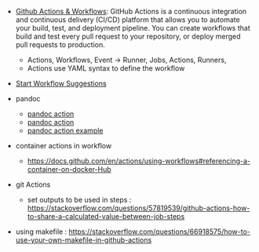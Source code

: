 - [Github Actions & Workflows](https://docs.github.com/en/actions): GitHub Actions is a continuous integration and continuous delivery (CI/CD) platform that allows you to automate your build, test, and deployment pipeline. You can create workflows that build and test every pull request to your repository, or deploy merged pull requests to production.
  - Actions, Workflows, Event -> Runner, Jobs, Actions, Runners,
  - Actions use YAML syntax to define the workflow


- [Start Workflow Suggestions](https://github.com/actions/starter-workflows)

- pandoc
  - [pandoc action](https://github.com/pandoc/pandoc-action-example)
  - [pandoc action](https://github.com/maxheld83/pandoc-action)
  - [pandoc action example](https://github.com/pandoc/pandoc-action-example)


- container actions in workflow
  - https://docs.github.com/en/actions/using-workflows#referencing-a-container-on-docker-Hub


- git Actions
  - set outputs to be used in steps : https://stackoverflow.com/questions/57819539/github-actions-how-to-share-a-calculated-value-between-job-steps

- using makefile : https://stackoverflow.com/questions/66918575/how-to-use-your-own-makefile-in-github-actions
